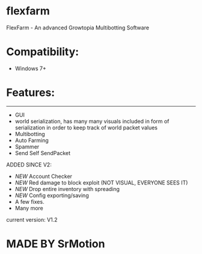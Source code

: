 # flexfarm
FlexFarm - An advanced Growtopia Multibotting Software

# Compatibility:
- Windows 7+
# Features:
---------------------------------------------------------------
- GUI
- world serialization, has many many visuals included in form of serialization in order to keep track of world packet values
- Multibotting
- Auto Farming
- Spammer
- Send Self SendPacket

ADDED SINCE V2:
- *NEW* Account Checker
- *NEW* Red damage to block exploit (NOT VISUAL, EVERYONE SEES IT)
- *NEW* Drop entire inventory with spreading
- *NEW* Config exporting/saving
- A few fixes.
- Many more



current version: V1.2
# MADE BY SrMotion
